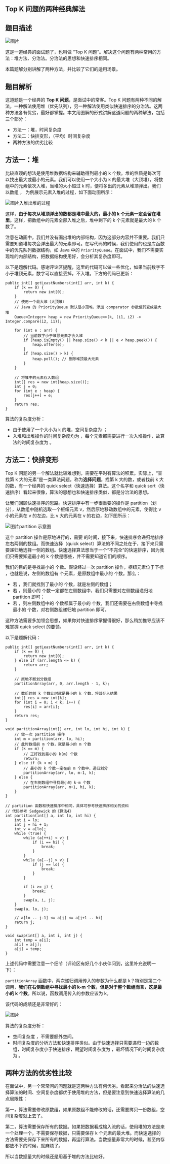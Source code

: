 ## Top K 问题的两种经典解法

## 题目描述

![图片](https://mmbiz.qpic.cn/mmbiz_jpg/TKAD4axFcib84uOx8ursgz9HuVyOZLXKLEM6Sm81jtzxplEcdA1VReDIW5om53ECSrgD90HnNQ8AQjXbm8so0zA/640?wx_fmt=jpeg&tp=webp&wxfrom=5&wx_lazy=1&wx_co=1)



这是一道经典的面试题了，也叫做 “Top K 问题”。解决这个问题有两种常用的方法：堆方法、分治法。分治法的思想和快速排序相同。

本篇题解分别讲解了两种方法，并比较了它们的适用场景。



## 题目解析



这道题是一个经典的 **Top K 问题**，是面试中的常客。Top K 问题有两种不同的解法，一种解法使用堆（优先队列），另一种解法使用类似快速排序的分治法。这两种方法各有优劣，最好都掌握。本文用图解的形式讲解这道问题的两种解法，包括三个部分：

- 方法一：堆，时间复杂度
- 方法二：快排变形，（平均）时间复杂度
- 两种方法的优劣比较

## 方法一：堆

比较直观的想法是使用堆数据结构来辅助得到最小的 k 个数。堆的性质是每次可以找出最大或最小的元素。我们可以使用一个大小为 k 的最大堆（大顶堆），将数组中的元素依次入堆，当堆的大小超过 k 时，便将多出的元素从堆顶弹出。我们以数组 ，  为例展示元素入堆的过程，如下面动图所示：

![图片](https://mmbiz.qpic.cn/mmbiz_gif/TKAD4axFcib84uOx8ursgz9HuVyOZLXKL9T4HnrAOZ9ibLc2v9H1pXou9FZPbujgaevkPXHYoUc1ZDeHd2Dyuf4g/640?wx_fmt=gif&tp=webp&wxfrom=5&wx_lazy=1)入堆出堆的过程

这样，**由于每次从堆顶弹出的数都是堆中最大的，最小的 k 个元素一定会留在堆里**。这样，把数组中的元素全部入堆之后，堆中剩下的 k 个元素就是最大的 k 个数了。

注意在动画中，我们并没有画出堆的内部结构，因为这部分内容并不重要。我们只需要知道堆每次会弹出最大的元素即可。在写代码的时候，我们使用的也是库函数中的优先队列数据结构，如 Java 中的 `PriorityQueue`。在面试中，我们不需要实现堆的内部结构，把数据结构使用好，会分析其复杂度即可。

以下是题解代码。感谢评论区提醒，这里的代码可以做一些优化，如果当前数字不小于堆顶元素，数字可以直接丢掉，不入堆。下方的代码已更新：

```
public int[] getLeastNumbers(int[] arr, int k) {
    if (k == 0) {
        return new int[0];
    }
    // 使用一个最大堆（大顶堆）
    // Java 的 PriorityQueue 默认是小顶堆，添加 comparator 参数使其变成最大堆
    Queue<Integer> heap = new PriorityQueue<>(k, (i1, i2) -> Integer.compare(i2, i1));

    for (int e : arr) {
        // 当前数字小于堆顶元素才会入堆
        if (heap.isEmpty() || heap.size() < k || e < heap.peek()) {
            heap.offer(e);
        }
        if (heap.size() > k) {
            heap.poll(); // 删除堆顶最大元素
        }
    }

    // 将堆中的元素存入数组
    int[] res = new int[heap.size()];
    int j = 0;
    for (int e : heap) {
        res[j++] = e;
    }
    return res;
}
```

算法的复杂度分析：

- 由于使用了一个大小为 k 的堆，空间复杂度为 ；
- 入堆和出堆操作的时间复杂度均为 ，每个元素都需要进行一次入堆操作，故算法的时间复杂度为 。

## 方法二：快排变形

Top K 问题的另一个解法就比较难想到，需要在平时有算法的积累。实际上，“查找第 k 大的元素”是一类算法问题，称为**选择问题**。找第 k 大的数，或者找前 k 大的数，有一个经典的 quick select（快速选择）算法。这个名字和 quick sort（快速排序）看起来很像，算法的思想也和快速排序类似，都是分治法的思想。

让我们回顾快速排序的思路。快速排序中有一步很重要的操作是 partition（划分），从数组中随机选取一个枢纽元素 v，然后原地移动数组中的元素，使得比 v 小的元素在 v 的左边，比 v 大的元素在 v 的右边，如下图所示：

![图片](https://mmbiz.qpic.cn/mmbiz_jpg/TKAD4axFcib84uOx8ursgz9HuVyOZLXKL014Xjl0ia03s31NhoaPHVv5TCjyicvXK2jThrNNZaYfsia87WXMze0wicA/640?wx_fmt=jpeg&tp=webp&wxfrom=5&wx_lazy=1&wx_co=1)partition 示意图

这个 partition 操作是原地进行的，需要  的时间，接下来，快速排序会递归地排序左右两侧的数组。而快速选择（quick select）算法的不同之处在于，接下来只需要递归地选择一侧的数组。快速选择算法想当于一个“不完全”的快速排序，因为我们只需要知道最小的 k 个数是哪些，并不需要知道它们的顺序。

我们的目的是寻找最小的  个数。假设经过一次 partition 操作，枢纽元素位于下标 ，也就是说，左侧的数组有  个元素，是原数组中最小的  个数。那么：

- 若 ，我们就找到了最小的  个数，就是左侧的数组；
- 若  ，则最小的  个数一定都在左侧数组中，我们只需要对左侧数组递归地 partition 即可；
- 若 ，则左侧数组中的  个数都属于最小的  个数，我们还需要在右侧数组中寻找最小的  个数，对右侧数组递归地 partition 即可。

这种方法需要多加领会思想，如果你对快速排序掌握得很好，那么稍加推导应该不难掌握 quick select 的要领。

以下是题解代码：

```
public int[] getLeastNumbers(int[] arr, int k) {
    if (k == 0) {
        return new int[0];
    } else if (arr.length <= k) {
        return arr;
    }
    
    // 原地不断划分数组
    partitionArray(arr, 0, arr.length - 1, k);
    
    // 数组的前 k 个数此时就是最小的 k 个数，将其存入结果
    int[] res = new int[k];
    for (int i = 0; i < k; i++) {
        res[i] = arr[i];
    }
    return res;
}

void partitionArray(int[] arr, int lo, int hi, int k) {
    // 做一次 partition 操作
    int m = partition(arr, lo, hi);
    // 此时数组前 m 个数，就是最小的 m 个数
    if (k == m) {
        // 正好找到最小的 k(m) 个数
        return;
    } else if (k < m) {
        // 最小的 k 个数一定在前 m 个数中，递归划分
        partitionArray(arr, lo, m-1, k);
    } else {
        // 在右侧数组中寻找最小的 k-m 个数
        partitionArray(arr, m+1, hi, k);
    }
}

// partition 函数和快速排序中相同，具体可参考快速排序相关的资料
// 代码参考 Sedgewick 的《算法4》
int partition(int[] a, int lo, int hi) {
    int i = lo;
    int j = hi + 1;
    int v = a[lo];
    while (true) {
        while (a[++i] < v) {
            if (i == hi) {
                break;
            }
        }
        while (a[--j] > v) {
            if (j == lo) {
                break;
            }
        }

        if (i >= j) {
            break;
        }
        swap(a, i, j);
    }
    swap(a, lo, j);

    // a[lo .. j-1] <= a[j] <= a[j+1 .. hi]
    return j;
}

void swap(int[] a, int i, int j) {
    int temp = a[i];
    a[i] = a[j];
    a[j] = temp;
}
```

上述代码中需要注意一个细节（评论区有好几个小伙伴问到，这里补充说明一下）：

`partitionArray` 函数中，两次递归调用传入的参数为什么都是 k？特别是第二个调用，**我们在右侧数组中寻找最小的 k-m 个数，但是对于整个数组而言，这是最小的 k 个数**。所以说，函数调用传入的参数应该为 k。

该代码的成绩还是非常好的：

![图片](https://mmbiz.qpic.cn/mmbiz_jpg/TKAD4axFcib84uOx8ursgz9HuVyOZLXKLicJonv5BrJictztuBIfaECwffjs4UFSDp7DaQWERgL7BwlBO2N5qSN1A/640?wx_fmt=jpeg&tp=webp&wxfrom=5&wx_lazy=1&wx_co=1)

算法的复杂度分析：

- 空间复杂度 ，不需要额外空间。
- 时间复杂度的分析方法和快速排序类似。由于快速选择只需要递归一边的数组，时间复杂度小于快速排序，期望时间复杂度为 ，最坏情况下的时间复杂度为 。

## 两种方法的优劣性比较

在面试中，另一个常常问的问题就是这两种方法有何优劣。看起来分治法的快速选择算法的时间、空间复杂度都优于使用堆的方法，但是要注意到快速选择算法的几点局限性：

第一，算法需要修改原数组，如果原数组不能修改的话，还需要拷贝一份数组，空间复杂度就上去了。

第二，算法需要保存所有的数据。如果把数据看成输入流的话，使用堆的方法是来一个处理一个，不需要保存数据，只需要保存 k 个元素的最大堆。而快速选择的方法需要先保存下来所有的数据，再运行算法。当数据量非常大的时候，甚至内存都放不下的时候，就麻烦了。

所以当数据量大的时候还是用基于堆的方法比较好。